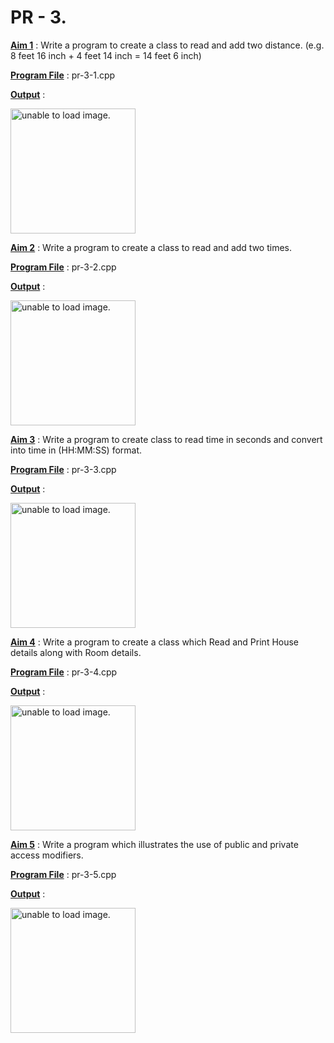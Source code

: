 # PR - 3.

<u>**Aim 1**</u> : Write a program  to create a class to read and add two distance. (e.g. 8 feet 16 inch + 4 feet 14 inch = 14 feet 6 inch)

<u>**Program File**</u> : pr-3-1.cpp

<u>**Output**</u> :

<img src="https://github.com/jb-jaydeep/Cpp/blob/main/pr-3(The%20New%20Era)/Images/pr-3-1.png" height = "200px" alt = "unable to load image.">

<u>**Aim 2**</u> : Write a program  to create a class to read and add two times.

<u>**Program File**</u> : pr-3-2.cpp

<u>**Output**</u> :

<img src="https://github.com/jb-jaydeep/Cpp/blob/main/pr-3(The%20New%20Era)/Images/pr-3-2.png" height = "200px" alt = "unable to load image.">

<u>**Aim 3**</u> : Write a program   to create class to read time in seconds and convert into time in (HH:MM:SS) format.

<u>**Program File**</u> : pr-3-3.cpp

<u>**Output**</u> :

<img src="https://github.com/jb-jaydeep/Cpp/blob/main/pr-3(The%20New%20Era)/Images/pr-3-3.png" height = "200px" alt = "unable to load image.">

<u>**Aim 4**</u> : Write a program  to create a class which Read and Print House details along with Room details.

<u>**Program File**</u> : pr-3-4.cpp

<u>**Output**</u> :

<img src="https://github.com/jb-jaydeep/Cpp/blob/main/pr-3(The%20New%20Era)/Images/pr-3-4.png)" height = "200px" alt = "unable to load image.">

<u>**Aim 5**</u> : Write a program  which illustrates the use of public and private access modifiers.

<u>**Program File**</u> : pr-3-5.cpp

<u>**Output**</u> :

<img src="https://github.com/jb-jaydeep/Cpp/blob/main/pr-3(The%20New%20Era)/Images/pr-3-5.png)" height = "200px" alt = "unable to load image.">

